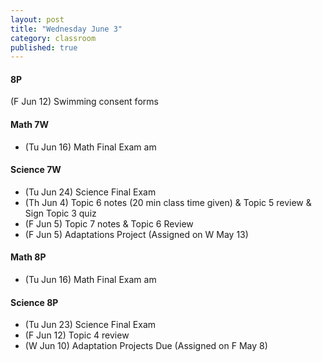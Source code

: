 ```yaml
---
layout: post
title: "Wednesday June 3"
category: classroom
published: true
---
```

#### 8P
(F Jun 12) Swimming consent forms 

#### Math 7W
* (Tu Jun 16) Math Final Exam am

#### Science 7W
* (Tu Jun 24) Science Final Exam 
* (Th Jun 4) Topic 6 notes (20 min class time given) & Topic 5 review & Sign Topic 3 quiz
* (F Jun 5) Topic 7 notes & Topic 6 Review
* (F Jun 5) Adaptations Project (Assigned on W May 13)

#### Math 8P
* (Tu Jun 16) Math Final Exam am

#### Science 8P
* (Tu Jun 23) Science Final Exam 
* (F Jun 12) Topic 4 review
* (W Jun 10) Adaptation Projects Due (Assigned on F May 8)
